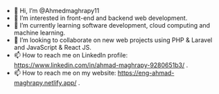 - 👋 Hi, I’m @Ahmedmaghrapy11
- 👀 I’m interested in front-end and backend web development.
- 🌱 I’m currently learning software development, cloud computing and machine learning.
- 💞️ I’m looking to collaborate on new web projects using PHP & Laravel and JavaScript & React JS.
- 📫 How to reach me on LinkedIn profile: https://www.linkedin.com/in/ahmad-maghrapy-9280651b3/ .
- 📫 How to reach me on my website: https://eng-ahmad-maghrapy.netlify.app/ .

<!---
Ahmedmaghrapy11/Ahmedmaghrapy11 is a ✨ special ✨ repository because its `README.md` (this file) appears on your GitHub profile.
You can click the Preview link to take a look at your changes.
--->

